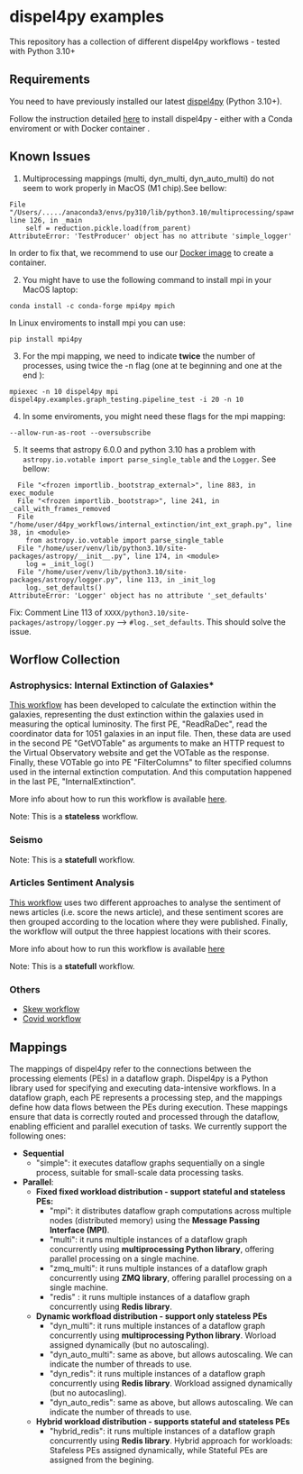 # dispel4py examples

This repository has a collection of different dispel4py workflows - tested with Python 3.10+

## Requirements

You need to have previously installed our latest [dispel4py](https://github.com/StreamingFlow/d4py/tree/main) (Python 3.10+).

Follow the instruction detailed [here](https://github.com/StreamingFlow/d4py/tree/main) to install dispel4py - either with a Conda enviroment or with Docker container .

## Known Issues


1. Multiprocessing mappings (multi, dyn_multi, dyn_auto_multi) do not seem to work properly in MacOS (M1 chip).See bellow:


```
File "/Users/...../anaconda3/envs/py310/lib/python3.10/multiprocessing/spawn.py", line 126, in _main
    self = reduction.pickle.load(from_parent)
AttributeError: 'TestProducer' object has no attribute 'simple_logger'
```

In order to fix that, we recommend to use our [Docker image](https://github.com/StreamingFlow/d4py/tree/main) to create a container.

2. You might have to use the following command to install mpi in your MacOS laptop:
```
conda install -c conda-forge mpi4py mpich
```
   In Linux enviroments to install mpi you can use:
```
pip install mpi4py
```

3. For the mpi mapping, we need to indicate **twice** the number of processes, using twice the -n flag (one at te beginning and one at the end ):

```
mpiexec -n 10 dispel4py mpi dispel4py.examples.graph_testing.pipeline_test -i 20 -n 10
```

4. In some enviroments, you might need these flags for the mpi mapping:

```
--allow-run-as-root --oversubscribe
```

5. It seems that astropy 6.0.0 and python 3.10 has a problem with `astropy.io.votable import parse_single_table` and the `Logger`. See bellow: 

```
  File "<frozen importlib._bootstrap_external>", line 883, in exec_module
  File "<frozen importlib._bootstrap>", line 241, in _call_with_frames_removed
  File "/home/user/d4py_workflows/internal_extinction/int_ext_graph.py", line 38, in <module>
    from astropy.io.votable import parse_single_table
  File "/home/user/venv/lib/python3.10/site-packages/astropy/__init__.py", line 174, in <module>
    log = _init_log()
  File "/home/user/venv/lib/python3.10/site-packages/astropy/logger.py", line 113, in _init_log
    log._set_defaults()
AttributeError: 'Logger' object has no attribute '_set_defaults'
```

Fix:  Comment Line 113 of `XXXX/python3.10/site-packages/astropy/logger.py` --> `#log._set_defaults`. This should solve the issue.

## Worflow Collection

### Astrophysics: Internal Extinction of Galaxies*


[This workflow](./internal_extinction) has been developed to calculate the extinction within the galaxies, representing the dust extinction within the galaxies used in measuring the optical luminosity. The first PE, "ReadRaDec", read the coordinator data for 1051 galaxies in an input file. Then, these data are used in the second PE "GetVOTable" as arguments to make an HTTP request to the Virtual Observatory website  and get the VOTable as the response. Finally, these VOTable go into PE "FilterColumns" to filter specified columns used in the internal extinction computation. And this computation happened in the last PE, "InternalExtinction".

More info about how to run this workflow is available [here](./internal_extinction/README.md). 

Note: This is a **stateless** workflow. 

### Seismo

Note: This is a **statefull** workflow. 

### Articles Sentiment Analysis 

[This workflow](./article_sentiment_analysis) uses two different approaches to analyse the sentiment of news articles (i.e. score the news article), and these sentiment scores are then grouped according to the location where they were published. Finally, the workflow will output the three happiest locations with their scores.


More info about how to run this workflow is available [here](./article_sentiment_analysis/README.md)

Note: This is a **statefull** workflow. 


### Others

- [Skew workflow](others/skew_workflow.py)
- [Covid workflow](others/covid_workflow.py)



## Mappings

The mappings of dispel4py refer to the connections between the processing elements (PEs) in a dataflow graph. Dispel4py is a Python library used for specifying and executing data-intensive workflows. In a dataflow graph, each PE represents a processing step, and the mappings define how data flows between the PEs during execution. These mappings ensure that data is correctly routed and processed through the dataflow, enabling efficient and parallel execution of tasks. We currently support the following ones:

- **Sequential**
  - "simple": it executes dataflow graphs sequentially on a single process, suitable for small-scale data processing tasks. 
- **Parallel**:  
  -  **Fixed fixed workload distribution - support stateful and stateless PEs:**
        - "mpi": it distributes dataflow graph computations across multiple nodes (distributed memory) using the **Message Passing Interface (MPI)**. 
        - "multi": it runs multiple instances of a dataflow graph concurrently using **multiprocessing Python library**, offering parallel processing on a single machine. 
        - "zmq_multi": it runs multiple instances of a dataflow graph concurrently using **ZMQ library**, offering parallel processing on a single machine.
        - "redis" : it runs multiple instances of a dataflow graph concurrently using **Redis library**. 
  - **Dynamic workfload distribution -  support only stateless PEs** 
    - "dyn_multi": it runs multiple instances of a dataflow graph concurrently using **multiprocessing Python library**. Worload assigned dynamically (but no autoscaling). 
    - "dyn_auto_multi": same as above, but allows autoscaling. We can indicate the number of threads to use.
    - "dyn_redis": it runs multiple instances of a dataflow graph concurrently using **Redis library**. Workload assigned dynamically (but no autocasling). 
    - "dyn_auto_redis": same as above, but allows autoscaling. We can indicate the number of threads to use.
  - **Hybrid workload distribution - supports stateful and stateless PEs**
    - "hybrid_redis": it runs multiple instances of a dataflow graph concurrently using **Redis library**. Hybrid approach for workloads: Stafeless PEs assigned dynamically, while Stateful PEs are assigned from the begining.



